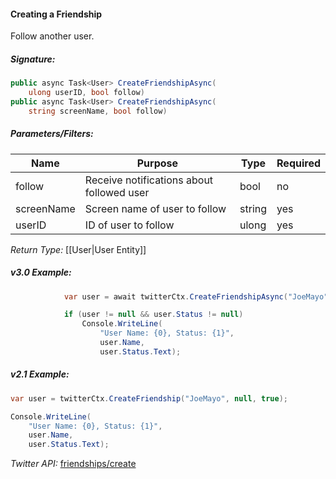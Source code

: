 #### Creating a Friendship

Follow another user.

##### Signature:

```c#
public async Task<User> CreateFriendshipAsync(
    ulong userID, bool follow)
public async Task<User> CreateFriendshipAsync(
    string screenName, bool follow)
```

##### Parameters/Filters:

| Name | Purpose | Type | Required |
|------|---------|------|----------|
| follow | Receive notifications about followed user | bool | no |
| screenName | Screen name of user to follow | string | yes |
| userID | ID of user to follow | ulong | yes |

*Return Type:* [[User|User Entity]]

##### v3.0 Example:

```c#
            var user = await twitterCtx.CreateFriendshipAsync("JoeMayo", true);

            if (user != null && user.Status != null)
                Console.WriteLine(
                    "User Name: {0}, Status: {1}",
                    user.Name,
                    user.Status.Text);
```

##### v2.1 Example:

```c#
var user = twitterCtx.CreateFriendship("JoeMayo", null, true);

Console.WriteLine(
    "User Name: {0}, Status: {1}",
    user.Name,
    user.Status.Text);
```

*Twitter API:* [friendships/create](https://developer.twitter.com/en/docs/accounts-and-users/follow-search-get-users/api-reference/post-friendships-create)